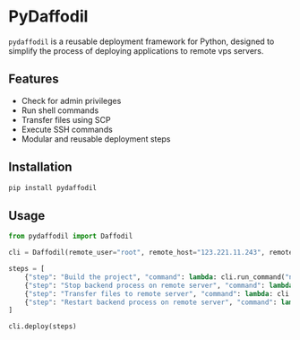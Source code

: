 # PyDaffodil

`pydaffodil` is a reusable deployment framework for Python, designed to simplify the process of deploying applications to remote vps servers.

## Features

- Check for admin privileges
- Run shell commands
- Transfer files using SCP
- Execute SSH commands
- Modular and reusable deployment steps

## Installation

```bash
pip install pydaffodil

```

## Usage

```py
from pydaffodil import Daffodil

cli = Daffodil(remote_user="root", remote_host="123.221.11.243", remote_path="/root/prod/bccs")

steps = [
    {"step": "Build the project", "command": lambda: cli.run_command("npm run build")},
    {"step": "Stop backend process on remote server", "command": lambda: cli.ssh_command("sudo forever stop 1")},
    {"step": "Transfer files to remote server", "command": lambda: cli.transfer_files("build")},
    {"step": "Restart backend process on remote server", "command": lambda: cli.ssh_command("sudo forever restartall")}
]

cli.deploy(steps)
```
